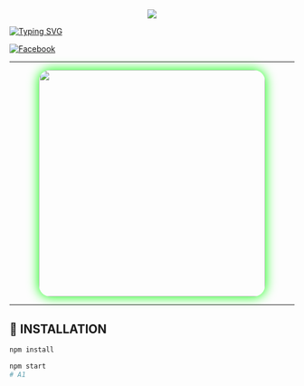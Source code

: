 ## <h3 align="center">
 
  <p align="center"><img src="https://img.shields.io/badge/WELCOME%20TO -AMAN PROJECT BOT-green?colorA=%23ff0000&colorB=%23017e40&style=flat-square">  

</h3>

[![Typing SVG](https://readme-typing-svg.herokuapp.com?font=Neuton&font-weight=bold&size=22&color=00FF00&background=000000&center=true&vCenter=true&width=500&height=60&lines=HELLO+FRIENDS+I'M+AMAN+🔥;AMAN+PROJECT+BOT;FCA+BOT+BY+AMAN;THANK+YOU+FOR+USING+MY+BOT&border=10px+solid+00FF00&speed=90)](https://git.io/typing-svg)

[![Facebook](https://img.shields.io/badge/Facebook-blue?style=for-the-badge&logo=facebook)](https://www.facebook.com/AK47xK)

---

<p align="center">
  <img src="https://i.supaimg.com/71fbc4ec-7a4d-4df0-aa21-2e98194ca31a.jpg" width="400" style="border-radius:20px;box-shadow:0 0 20px #00ff00;">
</p>

---

## 🚀 INSTALLATION  
```bash
npm install

npm start
# A1
